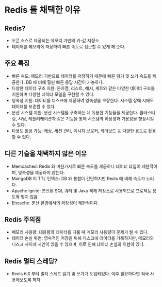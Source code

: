 # Redis 를 채택한 이유

## Redis?
- 오픈 소스로 제공되는 메모리 기반의 키-값 저장소
- 데이터를 메모리에 저장하여 빠른 속도로 접근할 수 있게 해 준다.

## 주요 특징
- 빠른 속도: 메모리 기반으로 데이터를 저장하기 때문에 빠른 읽기 및 쓰기 속도를 제공한다. DB 에 비해 훨씬 빠른 응답 시간이 가능하다.
- 다양한 데이터 구조 지원: 문자열, 리스트, 해시, 세트와 같은 다양한 데이터 구조를 지원하며 다양한 데이터 모델을 구현할 수 있다.
- 영속성 지원: 데이터를 디스크에 저장하여 영속성을 보장한다. 시스템 장애 시에도 데이터를 보존할 수 있다.
- 분산 시스템 지원: 분산 시스템을 구축하는 데 유용한 기능들을 제공한다. 클러스터링, 샤딩, 레플리케이션과 같은 기능을 통해 시스템의 확장성과 가용성을 향상시킬 수 있다.
- 다용도 활용 가능: 캐싱, 세션 관리, 메시지 브로커, 리더보드 등 다양한 용도로 활용할 수 있다.

## 다른 기술을 채택하지 않은 이유
- Memcached: Redis 와 마찬가지로 빠른 속도를 제공하나 데이터 타입이 제한적이며, 영속성을 제공하지 않는다.
- MongoDB 의 TTL 인덱스: DB 와 통합이 간단하지만 Redis 에 비해 속도가 느리다.
- Apache Ignite: 분산된 SQL 쿼리 및 Java 객체 저장소로 사용되므로 프로젝트 용도와 맞지 않음
- Ehcache: 분산 환경에서의 확장성이 제한적이다.

## Redis 주의점
- 메모리 사용량: 대용량의 데이터를 다룰 때 메모리 사용량이 문제가 될 수 있다.
- 데이터 손실 위험: 영속적인 저장을 위해 디스크에 데이터를 기록하지만, 메모리와 디스크 사이에 지연이 있을 수 있으며, 이로 인해 데이터 손실의 위험이 있다.

## Redis 멀티 스레딩?
- Redis 6.0 부터 멀티 스레드 읽기 및 쓰기가 도입되었다. 이후 필요하다면 적극 사용해보도록 하자.
